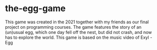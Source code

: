 # the-egg-game
This game was created in the 2021 together with my friends as our final project on programming courses. The game features the story of an (un)usual egg, which one day fell off the nest, but did not crash, and now has to explore the world. This game is based on the music video of Exyl - Egg
